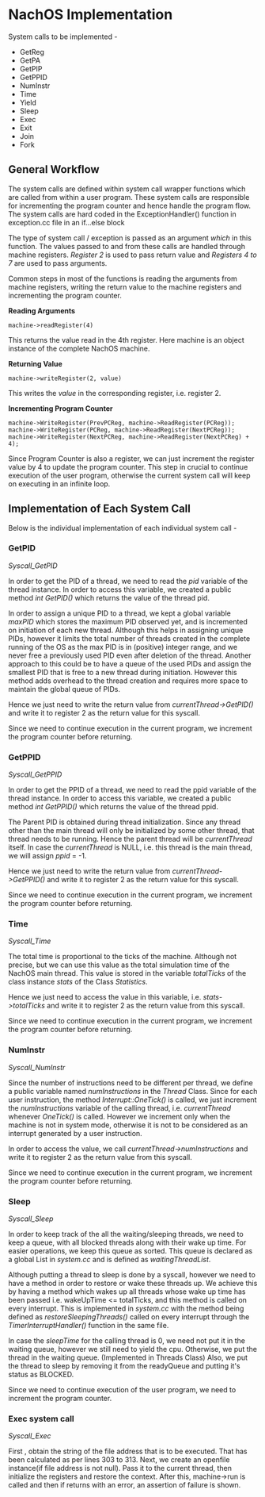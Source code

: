 # NachOS Implementation

System calls to be implemented -

* GetReg
* GetPA
* GetPIP
* GetPPID
* NumInstr
* Time
* Yield
* Sleep
* Exec
* Exit
* Join
* Fork

## General Workflow

The system calls are defined within system call wrapper functions which are
called from within a user program. These system calls are responsible for
incrementing the program counter and hence handle the program flow. The system
calls are hard coded in the ExceptionHandler() function in exception.cc file in
an if...else block

The type of system call / exception is passed as an argument *which* in this
function. The values passed to and from these calls are handled through machine
registers. *Register 2* is used to pass return value and *Registers 4 to 7* are
used to pass arguments.

Common steps in most of the functions is reading the arguments from machine
registers, writing the return value to the machine registers and incrementing
the program counter.

**Reading Arguments**

	machine->readRegister(4)

This returns the value read in the 4th register. Here machine is an object
instance of the complete NachOS machine.

**Returning Value**

	machine->writeRegister(2, value)

This writes the *value* in the corresponding register, i.e.  register 2.

**Incrementing Program Counter**

	machine->WriteRegister(PrevPCReg, machine->ReadRegister(PCReg));
	machine->WriteRegister(PCReg, machine->ReadRegister(NextPCReg));
	machine->WriteRegister(NextPCReg, machine->ReadRegister(NextPCReg) + 4);

Since Program Counter is also a register, we can just increment the register
value by 4 to update the program counter. This step in crucial to continue
execution of the user program, otherwise the current system call will keep on
executing in an infinite loop.




## Implementation of Each System Call

Below is the individual implementation of each individual system call -

### GetPID
*Syscall_GetPID*

In order to get the PID of a thread, we need to read the *pid* variable of the
thread instance. In order to access this variable, we created a public method
*int GetPID()* which returns the value of the thread pid.

In order to assign a unique PID to a thread, we kept a global variable *maxPID*
which stores the maximum PID observed yet, and is incremented on initiation of
each new thread. Although this helps in assigning unique PIDs, however it limits
the total number of threads created in the complete running of the OS as the max
PID is in (positive) integer range, and we never free a previously used PID even
after deletion of the thread. Another approach to this could be to have a queue
of the used PIDs and assign the smallest PID that is free to a new thread during
initiation. However this method adds overhead to the thread creation and
requires more space to maintain the global queue of PIDs.

Hence we just need to write the return value from *currentThread->GetPID()* and
write it to register 2 as the return value for this syscall.

Since we need to continue execution in the current program, we increment the
program counter before returning. 

### GetPPID
*Syscall_GetPPID*

In order to get the PPID of a thread, we need to read the ppid variable of the
thread instance. In order to access this variable, we created a public method
*int GetPPID()* which returns the value of the thread ppid.

The Parent PID is obtained during thread initialization.  Since any thread other
than the main thread will only be initialized by some other thread, that thread
needs to be running. Hence the parent thread will be *currentThread* itself. In
case the *currentThread* is NULL, i.e. this thread is the main thread, we will
assign *ppid* = -1.

Hence we just need to write the return value from *currentThread->GetPPID()* and
write it to register 2 as the return value for this syscall.

Since we need to continue execution in the current program, we increment the
program counter before returning.

### Time
*Syscall_Time*

The total time is proportional to the ticks of the machine.  Although not
precise, but we can use this value as the total simulation time of the NachOS
main thread. This value is stored in the variable *totalTicks* of the class
instance *stats* of the Class *Statistics*.

Hence we just need to access the value in this variable, i.e.
*stats->totalTicks* and write it to register 2 as the return value from this
syscall.

Since we need to continue execution in the current program, we increment the
program counter before returning.

### NumInstr
*Syscall_NumInstr*

Since the number of instructions need to be different per thread, we define a
public variable named *numInstructions* in the *Thread* Class. Since for each
user instruction, the method *Interrupt::OneTick()* is called, we just increment
the *numInstructions* variable of the calling thread, i.e.  *currentThread*
whenever *OneTick()* is called. However we increment only when the machine is
not in system mode, otherwise it is not to be considered as an interrupt
generated by a user instruction.

In order to access the value, we call *currentThread->numInstructions* and write
it to register 2 as the return value from this syscall.

Since we need to continue execution in the current program, we increment the
program counter before returning.

### Sleep
*Syscall_Sleep*

In order to keep track of the all the waiting/sleeping threads, we need to keep
a queue, with all blocked threads along with their wake up time. For easier
operations, we keep this queue as sorted. This queue is declared as a global
List in *system.cc* and is defined as *waitingThreadList*.

Although putting a thread to sleep is done by a syscall, however we need to have
a method in order to restore or wake these threads up. We achieve this by having
a method which wakes up all threads whose wake up time has been passed i.e.
wakeUpTime <= totalTicks, and this method is called on every interrupt. This is
implemented in *system.cc* with the method being defined as
*restoreSleepingThreads()* called on every interrupt through the
*TimerInterruptHandler()* function in the same file.

In case the *sleepTime* for the calling thread is 0, we need not put it in the
waiting queue, however we still need to yield the cpu. Otherwise, we put the
thread in the waiting queue.  (Implemented in Threads Class) Also, we put the
thread to sleep by removing it from the readyQueue and putting it's status as
BLOCKED.

Since we need to continue execution of the user program, we need to increment
the program counter.
### Exec system call
*Syscall_Exec*
<!-- TO BE FILLED BY JASKIRAT SINGH -->
First , obtain the string of the file address that is to be executed. That has been calculated as per lines 303 to 313. Next, we create an openfile instance(if file address is not null). Pass it to the current thread, then initialize the registers and restore the context. After this, machine->run is called and then if returns with an error, an assertion of failure is shown.